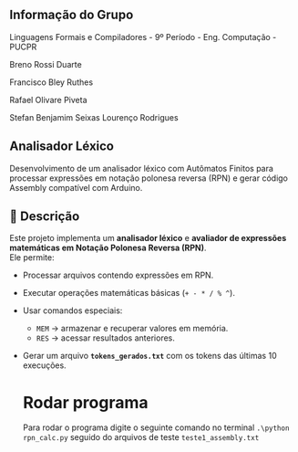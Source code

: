 ## Informação do Grupo
Linguagens Formais e Compiladores - 9º Período - Eng. Computação - PUCPR

Breno Rossi Duarte

Francisco Bley Ruthes

Rafael Olivare Piveta

Stefan Benjamim Seixas Lourenço Rodrigues

## Analisador Léxico
Desenvolvimento de um analisador léxico com Autômatos Finitos para processar expressões em notação polonesa reversa (RPN) e gerar código Assembly compatível com Arduino.

## 📌 Descrição
Este projeto implementa um **analisador léxico** e **avaliador de expressões matemáticas em Notação Polonesa Reversa (RPN)**.  
Ele permite:

- Processar arquivos contendo expressões em RPN.
- Executar operações matemáticas básicas (`+ - * / % ^`).
- Usar comandos especiais:
  - `MEM` → armazenar e recuperar valores em memória.
  - `RES` → acessar resultados anteriores.
- Gerar um arquivo **`tokens_gerados.txt`** com os tokens das últimas 10 execuções.

  # Rodar programa
  Para rodar o programa digite o seguinte comando no terminal `.\python rpn_calc.py` seguido do arquivos de teste `teste1_assembly.txt`
